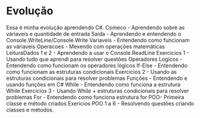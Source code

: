 # Evolução
Essa é minha evolução aprendendo C#.
Comeco - Aprendendo sobre as váriaveis e quantidade de entrada
Saida - Aprendendo e entendendo o Console.WriteLine/Console.Write
Variaveis - Entendendo como funcionam as váriaveis
Operacoes - Mexendo com operações matemáticas
LeituraDados 1 e 2 - Aprendendo a usar o Console.ReadLine
Exercicios 1 - Usando tudo que aprendi para resolver questões
Operadores Logicos - Entendendo como funcionam os operadores lógicos 
If-Else - Entendendo como funcionam as estruturas condicionais
Exercicios 2 - Usando as estruturas condicionais para resolver problemas
Funções - Entendendo e usando funções em C#
While - Entendendo como funciona a estrutura While
Exercicios 3 - Usando While + estruturas condicionais para resolver problemas
For - Entendendo como funciona estrutura for
POO- Primeira classe e método criados
Exericios POO 1 a 6 - Resolvendo questões criando classes e métodos.
